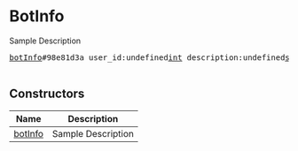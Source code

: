 # BotInfo

Sample Description

<pre>
<a href="../constructor/botInfo">botInfo</a>#98e81d3a user_id:undefined<a href="../type/int.md">int</a> description:undefined<a href="../type/string.md">string</a> commands:undefinedVector&lt;<a href="../type/BotCommand.md">BotCommand</a>&gt; = undefined<a href="../type/BotInfo.md">BotInfo</a>;

</pre>

## Constructors

| Name | Description |
|------|-------------|
| [botInfo](../constructor/botInfo.md) | Sample Description |

